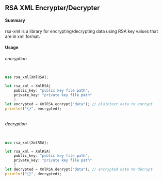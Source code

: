## RSA XML Encrypter/Decrypter


#### Summary

rsa-xml is a library for encrypting/decrypting data using RSA key values that are in xml format.


#### Usage

###### encryption
``` rust

use rsa_xml{XmlRSA};

let rsa_xml = XmlRSA{
    public_key: "public key file path",
    private_key: "private key file path"
    }
let encrypted = XmlRSA.ecnrypt("data"); // plaintext data to encrypt
println!("{}", encrypted);



```


###### decryption
``` rust

use rsa_xml{XmlRSA};

let rsa_xml = XmlRSA{
    public_key: "public key file path",
    private_key: "private key file path"
    }
let decrypted = XmlRSA.denrypt("data"); // encrypted data to decrypt
println!("{}", decrypted);



```
